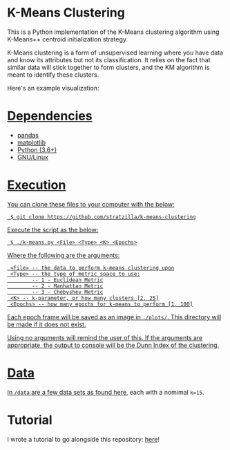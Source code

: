 # K-Means Clustering

This is a Python implementation of the K-Means clustering algorithm using K-Means++ centroid initialization strategy.

K-Means clustering is a form of unsupervised learning where you have data and know its attributes but not its classification. It relies on the fact that similar data will stick together to form clusters, and the KM algorithm is meant to identify these clusters.

Here's an example visualization:

<a href="./images/perfect.gif"/>

# Dependencies

- pandas
- matplotlib
- Python (3.6+)
- GNU/Linux

# Execution

You can clone these files to your computer with the below:

` $ git clone https://github.com/stratzilla/k-means-clustering`

Execute the script as the below:

` $ ./k-means.py <File> <Type> <K> <Epochs>`

Where the following are the arguments:

```
 <File> -- the data to perform k-means clustering upon
 <Type> -- the type of metric space to use:
        -- 1 - Euclidean Metric
        -- 2 - Manhattan Metric
        -- 3 - Chebyshev Metric
 <K> -- k-parameter, or how many clusters [2, 25]
 <Epochs> -- how many epochs for k-means to perform [1, 100]
```

Each epoch frame will be saved as an image in `./plots/`. This directory will be made if it does not exist.

Using no arguments will remind the user of this. If the arguments are appropriate, the output to console will be the Dunn Index of the clustering.

# Data

In `/data` are a few data sets as found <a href="http://cs.joensuu.fi/sipu/datasets/">here</a>, each with a nomimal `k=15`.

# Tutorial

I wrote a tutorial to go alongside this repository: <a href="https://github.com/stratzilla/k-means-tutorial">here</a>!
